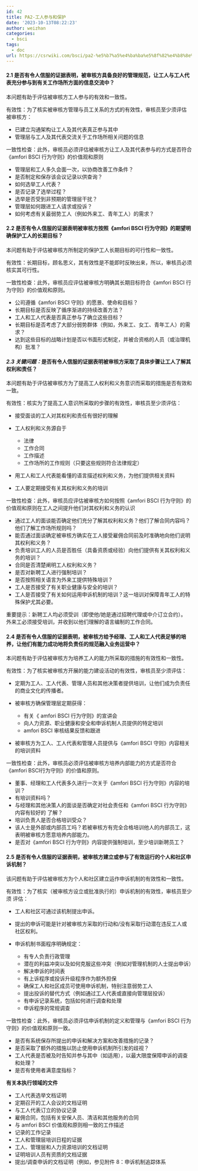 ```yaml
---
id: 42
title: PA2-工人参与和保护
date: '2023-10-13T08:22:23'
author: weizhan
categories:
  - bsci
tags:
  - doc
url: https://csrwiki.com/bsci/pa2-%e5%b7%a5%e4%ba%ba%e5%8f%82%e4%b8%8e%e5%92%8c%e4%bf%9d%e6%8a%a4
---
```


#### 2.1 是否有令人信服的证据表明，被审核方具备良好的管理规范，让工人与工人代表充分参与到有关工作场所方面的信息交流中？[​](http://localhost:3000/amfori-BSCI/BSCI13%E4%B8%AA%E6%A0%87%E5%87%86/PA2-%E5%B7%A5%E4%BA%BA%E5%8F%82%E4%B8%8E%E5%92%8C%E4%BF%9D%E6%8A%A4#21-%E6%98%AF%E5%90%A6%E6%9C%89%E4%BB%A4%E4%BA%BA%E4%BF%A1%E6%9C%8D%E7%9A%84%E8%AF%81%E6%8D%AE%E8%A1%A8%E6%98%8E%E8%A2%AB%E5%AE%A1%E6%A0%B8%E6%96%B9%E5%85%B7%E5%A4%87%E8%89%AF%E5%A5%BD%E7%9A%84%E7%AE%A1%E7%90%86%E8%A7%84%E8%8C%83%E8%AE%A9%E5%B7%A5%E4%BA%BA%E4%B8%8E%E5%B7%A5%E4%BA%BA%E4%BB%A3%E8%A1%A8%E5%85%85%E5%88%86%E5%8F%82%E4%B8%8E%E5%88%B0%E6%9C%89%E5%85%B3%E5%B7%A5%E4%BD%9C%E5%9C%BA%E6%89%80%E6%96%B9%E9%9D%A2%E7%9A%84%E4%BF%A1%E6%81%AF%E4%BA%A4%E6%B5%81%E4%B8%AD)

本问题有助于评估被审核方工人参与的有效和一致性。

有效性：为了核实被审核方管理与员工关系的方式的有效性，审核员至少须评估 被审核方：

- 已建立沟通架构让工人及其代表真正参与其中
- 管理层与工人及其代表交流关于工作场所相关问题的信息

一致性检查：此外，审核员必须评估被审核方让工人及其代表参与的方式是否符合《amfori BSCI 行为守则》的价值观和原则

- 管理层和工人多久会面一次，以协商改善工作条件？
- 是否制定和保存该会议记录以供查询？
- 如何选举工人代表？
- 是否记录了选举过程？
- 选举是否受到非预期的管理层干扰？
- 管理层如何跟进工人请求或投诉？
- 如何考虑有关最弱势工人（例如外来工、青年工人）的需求？

#### 2.2 是否有令人信服的证据表明被审核方按照《amfori BSCI 行为守则》的期望明确保护工人的长期目标？[​](http://localhost:3000/amfori-BSCI/BSCI13%E4%B8%AA%E6%A0%87%E5%87%86/PA2-%E5%B7%A5%E4%BA%BA%E5%8F%82%E4%B8%8E%E5%92%8C%E4%BF%9D%E6%8A%A4#22-%E6%98%AF%E5%90%A6%E6%9C%89%E4%BB%A4%E4%BA%BA%E4%BF%A1%E6%9C%8D%E7%9A%84%E8%AF%81%E6%8D%AE%E8%A1%A8%E6%98%8E%E8%A2%AB%E5%AE%A1%E6%A0%B8%E6%96%B9%E6%8C%89%E7%85%A7amfori-bsci-%E8%A1%8C%E4%B8%BA%E5%AE%88%E5%88%99%E7%9A%84%E6%9C%9F%E6%9C%9B%E6%98%8E%E7%A1%AE%E4%BF%9D%E6%8A%A4%E5%B7%A5%E4%BA%BA%E7%9A%84%E9%95%BF%E6%9C%9F%E7%9B%AE%E6%A0%87)

本问题有助于评估被审核方所制定的保护工人长期目标的可行性和一致性。

有效性：长期目标，顾名思义，其有效性是不能即时反映出来，所以，审核员必须核实其可行性。

一致性检查：此外，审核员应评估被审核方明确其长期目标符合《amfori BSCI 行为守则》的价值观和原则。

- 公司遵循《amfori BSCI 守则》的愿景、使命和目标？
- 长期目标是否反映了循序渐进的持续改善方法？
- 工人和工人代表是否真正参与了确立这些目标？
- 长期目标是否考虑了大部分弱势群体（例如，外来工、女工、青年工人）的需求？
- 达到这些目标的战略计划是否以书面形式制定，并被合资格的人员（或治理机构）批准？

#### *2.3 关键问题：*&#x662F;否有令人信服的证据表明被审核方采取了具体步骤让工人了解其权利和责任？[​](http://localhost:3000/amfori-BSCI/BSCI13%E4%B8%AA%E6%A0%87%E5%87%86/PA2-%E5%B7%A5%E4%BA%BA%E5%8F%82%E4%B8%8E%E5%92%8C%E4%BF%9D%E6%8A%A4#23-%E5%85%B3%E9%94%AE%E9%97%AE%E9%A2%98---%E6%98%AF%E5%90%A6%E6%9C%89%E4%BB%A4%E4%BA%BA%E4%BF%A1%E6%9C%8D%E7%9A%84%E8%AF%81%E6%8D%AE%E8%A1%A8%E6%98%8E%E8%A2%AB%E5%AE%A1%E6%A0%B8%E6%96%B9%E9%87%87%E5%8F%96%E4%BA%86%E5%85%B7%E4%BD%93%E6%AD%A5%E9%AA%A4%E8%AE%A9%E5%B7%A5%E4%BA%BA%E4%BA%86%E8%A7%A3%E5%85%B6%E6%9D%83%E5%88%A9%E5%92%8C%E8%B4%A3%E4%BB%BB)

本问题有助于评估被审核方为了提高工人权利和义务意识而采取的措施是否有效和一致。

有效性：核实为了提高工人意识所采取的步骤的有效性，审核员至少须评估：

- 接受面谈的工人对其权利和责任有很好的理解

- 工人权利和义务源自于

  - 法律
  - 工作合同
  - 工作描述
  - 工作场所的工作规则（只要这些规则符合法律规定）

- 用工人和工人代表能看懂的语言描述权利和义务，为他们提供相关资料

- 工人要定期接受有关其权利和义务的培训

一致性检查：此外，审核员应评估被审核方如何按照《amfori BSCI 行为守则》的价值观和原则在工人之间提升他们对其权利和义务的认识

- 通过工人的面谈能否确定他们充分了解其权利和义务？他们了解合同内容吗？他们了解工作场所规则吗？
- 能否通过面谈确定被审核方确实在工人接受雇佣合同前及时准确地向他们说明其权利和义务？
- 负责培训工人的人员是否胜任（具备资质或经验）向他们提供有关其权利和义务的培训？
- 合同是否清楚阐明工人权利和义务？
- 是否对新聘工人进行强制培训？
- 是否按照相关语言为外来工提供特殊培训？
- 工人是否接受了有关职业健康与安全的培训？
- 工人是否接受了有关如何运用申诉机制的培训？这一培训对保障青年工人的特殊保护尤其必要。

重要提示：新聘工人均必须受训（即使他/她是通过招聘代理或中介订立合约）。 外来工必须接受培训，并收到以他们理解的语言编制的工作合同。

#### 2.4 是否有令人信服的证据表明，被审核方给予经理、工人和工人代表足够的培养，让他们有能力成功地将负责任的规范融入业务运营中？[​](http://localhost:3000/amfori-BSCI/BSCI13%E4%B8%AA%E6%A0%87%E5%87%86/PA2-%E5%B7%A5%E4%BA%BA%E5%8F%82%E4%B8%8E%E5%92%8C%E4%BF%9D%E6%8A%A4#24-%E6%98%AF%E5%90%A6%E6%9C%89%E4%BB%A4%E4%BA%BA%E4%BF%A1%E6%9C%8D%E7%9A%84%E8%AF%81%E6%8D%AE%E8%A1%A8%E6%98%8E%E8%A2%AB%E5%AE%A1%E6%A0%B8%E6%96%B9%E7%BB%99%E4%BA%88%E7%BB%8F%E7%90%86%E5%B7%A5%E4%BA%BA%E5%92%8C%E5%B7%A5%E4%BA%BA%E4%BB%A3%E8%A1%A8%E8%B6%B3%E5%A4%9F%E7%9A%84%E5%9F%B9%E5%85%BB%E8%AE%A9%E4%BB%96%E4%BB%AC%E6%9C%89%E8%83%BD%E5%8A%9B%E6%88%90%E5%8A%9F%E5%9C%B0%E5%B0%86%E8%B4%9F%E8%B4%A3%E4%BB%BB%E7%9A%84%E8%A7%84%E8%8C%83%E8%9E%8D%E5%85%A5%E4%B8%9A%E5%8A%A1%E8%BF%90%E8%90%A5%E4%B8%AD)

本问题有助于评估被审核方为培养工人的能力所采取的措施的有效性和一致性。

有效性：为了核实被审核方开展的能力建设活动的有效性，审核员至少须评估：

- 定期为工人、工人代表、管理人员和其他决策者提供培训，让他们成为负责任的商业文化的传播者。

- 被审核方确保管理层定期获得：

  - 有关《 amfori BSCI 行为守则》的宣讲会
  - 向人力资源、职业健康和安全和申诉机制人员提供的特定培训
  - amfori BSCI 审核结果反馈和跟进

- 被审核方为工人、工人代表和管理人员提供与《amfori BSCI 守则》内容相关的培训资料

一致性检查：此外，审核员必须评估被审核方培养内部能力的方式是否符合《amfori BSCI行为守则》的价值和原则。

- 董事、经理和工人代表多久进行一次关于《amfori BSCI 行为守则》内容的培训？
- 有培训资料吗？
- 与经理和其他决策人的面谈是否确定对社会责任和《amfori BSCI 行为守则》内容有较好的 了解？
- 培训负责人是否合格培训受众？
- 该人士是外部或内部员工吗？若被审核方有完全合格培训他人的内部员工，这表明被审核方愿意培养内部能力。
- 是否对《amfori BSCI 行为守则》内容提供强制培训，至少培训新聘员工？

#### 2.5 是否有令人信服的证据表明，被审核方建立或参与了有效运行的个人和社区申诉机制？[​](http://localhost:3000/amfori-BSCI/BSCI13%E4%B8%AA%E6%A0%87%E5%87%86/PA2-%E5%B7%A5%E4%BA%BA%E5%8F%82%E4%B8%8E%E5%92%8C%E4%BF%9D%E6%8A%A4#25-%E6%98%AF%E5%90%A6%E6%9C%89%E4%BB%A4%E4%BA%BA%E4%BF%A1%E6%9C%8D%E7%9A%84%E8%AF%81%E6%8D%AE%E8%A1%A8%E6%98%8E%E8%A2%AB%E5%AE%A1%E6%A0%B8%E6%96%B9%E5%BB%BA%E7%AB%8B%E6%88%96%E5%8F%82%E4%B8%8E%E4%BA%86%E6%9C%89%E6%95%88%E8%BF%90%E8%A1%8C%E7%9A%84%E4%B8%AA%E4%BA%BA%E5%92%8C%E7%A4%BE%E5%8C%BA%E7%94%B3%E8%AF%89%E6%9C%BA%E5%88%B6)

该问题有助于评估被审核方为个人和社区建立运作申诉机制的有效性和一致性。

有效性：为了核实（被审核方设立或批准执行的）申诉机制的有效性，审核员至少须 评估：

- 工人和社区可通过该机制提出申诉。

- 提出的申诉可能是针对被审核方采取的行动和/没有采取行动潜在违反工人或社区权利。

- 申诉机制书面程序明确规定：

  - 有专人负责行政管理
  - 潜在的利益冲突以及如何克服这些冲突（例如对管理机制的人士提出申诉）
  - 解决申诉的时间表
  - 有上诉程序或投诉升级程序作为额外担保
  - 确保工人和社区成员可使用申诉机制，特别注意弱势工人
  - 提出投诉的替代方式（例如通过工人代表或直接向管理层投诉）
  - 有申诉记录系统，包括如何进行调查和处理
  - 申诉程序的常规调查

一致性检查：此外，审核员必须评估申诉机制的定义和管理与《amfori BSCI 行为守则》的价值观和原则一致。

- 是否有系统保存所提出的申诉和解决方案和改善措施的记录？
- 是否采取了额外的措施以防止使用申诉机制所引发的歧视？
- 工人代表是否被及时告知并参与其中（如适用），以最大限度保障申诉的调查和处理？
- 是否有使用者满意度指标？

**有关本执行领域的文件**

- 工人代表选举文档证明
- 定期召开的工人会议的文档证明
- 与工人代表订立的协议记录
- 雇佣合同，包括有关安保人员、清洁和其他服务的合同
- 与 amfori BSCI 价值观和原则相一致的工作描述
- 记录的工作记录
- 工人和管理层培训日程的证据
- 工人、管理层和人力资源培训的文档证明
- 证明培训人员有资质的文档证据
- 提出/调查申诉的文档证明（例如，参见附件 8：申诉机制追踪体系
